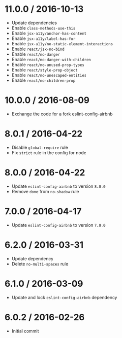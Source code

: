 11.0.0 / 2016-10-13
===================
- Update dependencies
- Enable `class-methods-use-this`
- Enable `jsx-a11y/anchor-has-content`
- Enable `jsx-a11y/label-has-for`
- Enable `jsx-a11y/no-static-element-interactions`
- Enable `react/jsx-no-bind`
- Enable `react/no-danger`
- Enable `react/no-danger-with-children`
- Enable `react/no-unused-prop-types`
- Enable `react/style-prop-object`
- Enable `react/no-unescaped-entities`
- Enable `react/no-children-prop`

10.0.0 / 2016-08-09
===================
- Exchange the code for a fork eslint-config-airbnb

8.0.1 / 2016-04-22
==================
- Disable `global-require` rule
- Fix `strict` rule in the config for node

8.0.0 / 2016-04-22
==================
- Update `eslint-config-airbnb` to version `8.0.0`
- Remove `done` from `no-shadow` rule

7.0.0 / 2016-04-17
==================
- Update `eslint-config-airbnb` to version `7.0.0`

6.2.0 / 2016-03-31
==================
- Update dependency
- Delete `no-multi-spaces` rule

6.1.0 / 2016-03-09
==================
- Update and lock `eslint-config-airbnb` dependency

6.0.2 / 2016-02-26
==================
- Initial commit
